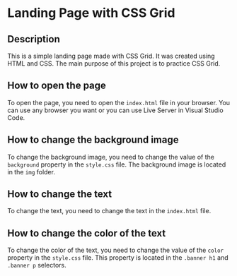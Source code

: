 # Landing Page with CSS Grid

## Description

This is a simple landing page made with CSS Grid. It was created using HTML and CSS. The main purpose of this project is to practice CSS Grid.

## How to open the page

To open the page, you need to open the `index.html` file in your browser. You can use any browser you want or you can use Live Server in Visual Studio Code.

## How to change the background image

To change the background image, you need to change the value of the `background` property in the `style.css` file. The background image is located in the `img` folder.

## How to change the text

To change the text, you need to change the text in the `index.html` file.

## How to change the color of the text

To change the color of the text, you need to change the value of the `color` property in the `style.css` file. This property is located in the `.banner h1` and `.banner p` selectors.
